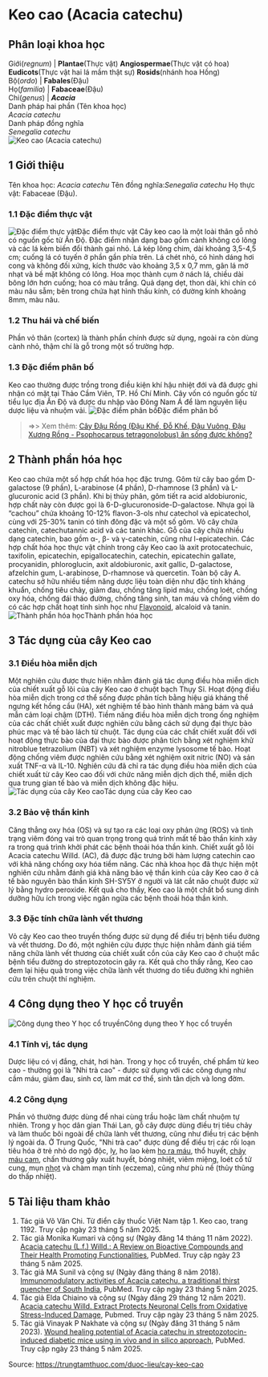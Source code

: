 # Keo cao (Acacia catechu)

Phân loại khoa học  
---  
Giới(_regnum_) |  **Plantae**(Thực vật) **Angiospermae**(Thực vật có hoa) **Eudicots**(Thực vật hai lá mầm thật sự) **Rosids**(nhánh hoa Hồng)  
Bộ(_ordo_) | **Fabales**(Đậu)  
Họ(_familia_) | **Fabaceae**(Đậu)  
Chi(_genus_) | **_Acacia_**  
Danh pháp hai phần (Tên khoa học)  
_Acacia catechu_  
Danh pháp đồng nghĩa  
_Senegalia catechu_  
![Keo cao \(Acacia catechu\)](https://trungtamthuoc.com/images/others/keo-cao-2581.jpg)
##  1 Giới thiệu
Tên khoa học: _Acacia catechu_
Tên đồng nghĩa:_Senegalia catechu_
Họ thực vật: Fabaceae (Đậu).
### 1.1 Đặc điểm thực vật
![Đặc điểm thực vật](https://trungtamthuoc.com/images/item/keo-cao-0.jpg)Đặc điểm thực vật
Cây keo cao là một loài thân gỗ nhỏ có nguồn gốc từ Ấn Độ. Đặc điểm nhận dạng bao gồm cành không có lông và các lá kèm biến đổi thành gai nhỏ. Lá kép lông chim, dài khoảng 3,5-4,5 cm; cuống lá có tuyến ở phần gần phía trên. Lá chét nhỏ, có hình dáng hơi cong và không đối xứng, kích thước vào khoảng 3,5 x 0,7 mm, gân lá mờ nhạt và bề mặt không có lông.
Hoa mọc thành cụm ở nách lá, chiều dài bông lớn hơn cuống; hoa có màu trắng. Quả dạng dẹt, thon dài, khi chín có màu nâu sẫm; bên trong chứa hạt hình thấu kính, có đường kính khoảng 8mm, màu nâu.
### 1.2 Thu hái và chế biến
Phần vỏ thân (cortex) là thành phần chính được sử dụng, ngoài ra còn dùng cành nhỏ, thậm chí là gỗ trong một số trường hợp.
### 1.3 Đặc điểm phân bố
Keo cao thường được trồng trong điều kiện khí hậu nhiệt đới và đã được ghi nhận có mặt tại Thảo Cầm Viên, TP. Hồ Chí Minh. Cây vốn có nguồn gốc từ tiểu lục địa Ấn Độ và được du nhập vào Đông Nam Á để làm nguyên liệu dược liệu và nhuộm vải.
![Đặc điểm phân bố](https://trungtamthuoc.com/images/item/keo-cao-1.jpg)Đặc điểm phân bố
> =>> Xem thêm: [Cây Đậu Rồng (Đậu Khế, Đỗ Khế, Đậu Vuông, Đậu Xương Rồng - Psophocarpus tetragonolobus) ăn sống được không?](https://trungtamthuoc.com/duoc-lieu/cay-dau-rong)
##  2 Thành phần hóa học
Keo cao chứa một số hợp chất hóa học đặc trưng. Gôm từ cây bao gồm D-galactose (9 phần), L-arabinose (4 phần), D-rhamnose (3 phần) và L-glucuronic acid (3 phần). Khi bị thủy phân, gôm tiết ra acid aldobiuronic, hợp chất này còn được gọi là 6-D-glucuronoside-D-galactose.
Nhựa gọi là “cachou” chứa khoảng 10-12% flavon-3-ols như catechol và epicatechol, cùng với 25-30% tanin có tính đông đặc và một số gôm. Vỏ cây chứa catechin, catechutannic acid và các tanin khác. Gỗ của cây chứa nhiều dạng catechin, bao gồm α-, β- và γ-catechin, cũng như l-epicatechin.
Các hợp chất hóa học thực vật chính trong cây Keo cao là axit protocatechuic, taxifolin, epicatechin, epigallocatechin, catechin, epicatechin gallate, procyanidin, phloroglucin, axit aldobiuronic, axit gallic, D-galactose, afzelchin gum, L-arabinose, D-rhamnose và quercetin. Toàn bộ cây A. catechu sở hữu nhiều tiềm năng dược liệu toàn diện như đặc tính kháng khuẩn, chống tiêu chảy, giảm đau, chống tăng lipid máu, chống loét, chống oxy hóa, chống đái tháo đường, chống tăng sinh, tan máu và chống viêm do có các hợp chất hoạt tính sinh học như [Flavonoid](https://trungtamthuoc.com/hoat-chat/flavonoid "Flavonoid"), alcaloid và tanin.
![Thành phần hóa học](https://trungtamthuoc.com/images/item/keo-cao-2.jpg)Thành phần hóa học
##  3 Tác dụng của cây Keo cao
### 3.1 Điều hòa miễn dịch
Một nghiên cứu được thực hiện nhằm đánh giá tác dụng điều hòa miễn dịch của chiết xuất gỗ lõi của cây Keo cao ở chuột bạch Thụy Sĩ.
Hoạt động điều hòa miễn dịch trong cơ thể sống được phân tích bằng hiệu giá kháng thể ngưng kết hồng cầu (HA), xét nghiệm tế bào hình thành mảng bám và quá mẫn cảm loại chậm (DTH). Tiềm năng điều hòa miễn dịch trong ống nghiệm của các chất chiết xuất được nghiên cứu bằng cách sử dụng đại thực bào phúc mạc và tế bào lách từ chuột. Tác dụng của các chất chiết xuất đối với hoạt động thực bào của đại thực bào được phân tích bằng xét nghiệm khử nitroblue tetrazolium (NBT) và xét nghiệm enzyme lysosome tế bào. Hoạt động chống viêm được nghiên cứu bằng xét nghiệm oxit nitric (NO) và sản xuất TNF-α và IL-10.
Nghiên cứu đã chỉ ra tác dụng điều hòa miễn dịch của chiết xuất từ cây Keo cao đối với chức năng miễn dịch dịch thể, miễn dịch qua trung gian tế bào và miễn dịch không đặc hiệu.
![Tác dụng của cây Keo cao](https://trungtamthuoc.com/images/item/keo-cao-3.jpg)Tác dụng của cây Keo cao
### 3.2 Bảo vệ thần kinh
Căng thẳng oxy hóa (OS) và sự tạo ra các loại oxy phản ứng (ROS) và tình trạng viêm đóng vai trò quan trọng trong quá trình mất tế bào thần kinh xảy ra trong quá trình khởi phát các bệnh thoái hóa thần kinh.
Chiết xuất gỗ lõi Acacia catechu Willd. (AC), đã được đặc trưng bởi hàm lượng catechin cao với khả năng chống oxy hóa tiềm năng. Các nhà khoa học đã thực hiện một nghiên cứu nhằm đánh giá khả năng bảo vệ thần kinh của cây Keo cao ở cả tế bào nguyên bào thần kinh SH-SY5Y ở người và lát cắt não chuột được xử lý bằng hydro peroxide.
Kết quả cho thấy, Keo cao là một chất bổ sung dinh dưỡng hữu ích trong việc ngăn ngừa các bệnh thoái hóa thần kinh.
### 3.3 Đặc tính chữa lành vết thương
Vỏ cây Keo cao theo truyền thống được sử dụng để điều trị bệnh tiểu đường và vết thương. Do đó, một nghiên cứu được thực hiện nhằm đánh giá tiềm năng chữa lành vết thương của chiết xuất cồn của cây Keo cao ở chuột mắc bệnh tiểu đường do streptozotocin gây ra.
Kết quả cho thấy rằng, Keo cao đem lại hiệu quả trong việc chữa lành vết thương do tiểu đường khi nghiên cứu trên chuột thí nghiệm.
##  4 Công dụng theo Y học cổ truyền
![Công dụng theo Y học cổ truyền](https://trungtamthuoc.com/images/item/keo-cao-4.jpg)Công dụng theo Y học cổ truyền
### 4.1 Tính vị, tác dụng
Dược liệu có vị đắng, chát, hơi hàn. Trong y học cổ truyền, chế phẩm từ keo cao - thường gọi là "Nhi trà cao" - được sử dụng với các công dụng như cầm máu, giảm đau, sinh cơ, làm mát cơ thể, sinh tân dịch và long đờm.
### 4.2 Công dụng
Phần vỏ thường được dùng để nhai cùng trầu hoặc làm chất nhuộm tự nhiên. Trong y học dân gian Thái Lan, gỗ cây được dùng điều trị tiêu chảy và làm thuốc bôi ngoài để chữa lành vết thương, cũng như điều trị các bệnh lý ngoài da.
Ở Trung Quốc, "Nhi trà cao" được dùng để điều trị các rối loạn tiêu hóa ở trẻ nhỏ do ngộ độc, lỵ, ho lao kèm [ho ra máu](https://trungtamthuoc.com/bai-viet/ho-ra-mau "ho ra máu"), thổ huyết, [chảy máu cam](https://trungtamthuoc.com/bai-viet/chay-mau-cam-nguyen-nhan-dieu-tri-va-phong-ngua "chảy máu cam"), chấn thương gây xuất huyết, bỏng nhiệt, viêm miệng, loét cổ tử cung, mụn [nhọt](https://trungtamthuoc.com/bai-viet/nhot "nhọt") và chàm mạn tính (eczema), cũng như phù nề (thủy thũng do thấp nhiệt).
##  5 Tài liệu tham khảo
  1. Tác giả Võ Văn Chi. Từ điển cây thuốc Việt Nam tập 1. Keo cao, trang 1192. Truy cập ngày 23 tháng 5 năm 2025.
  2. Tác giả Monika Kumari và cộng sự (Ngày đăng 14 tháng 11 năm 2022). [Acacia catechu (L.f.) Willd.: A Review on Bioactive Compounds and Their Health Promoting Functionalities](https://pubmed.ncbi.nlm.nih.gov/36432824/), PubMed. Truy cập ngày 23 tháng 5 năm 2025.
  3. Tác giả MA Sunil và cộng sự (Ngày đăng tháng 8 năm 2018).[ Immunomodulatory activities of Acacia catechu, a traditional thirst quencher of South India](https://pmc.ncbi.nlm.nih.gov/articles/PMC6822161/), PubMed. Truy cập ngày 23 tháng 5 năm 2025.
  4. Tác giả Elda Chiaino và cộng sự (Ngày đăng 29 tháng 12 năm 2021). [Acacia catechu Willd. Extract Protects Neuronal Cells from Oxidative Stress-Induced Damage](https://pmc.ncbi.nlm.nih.gov/articles/PMC8773357/), Pubmed. Truy cập ngày 23 tháng 5 năm 2025.
  5. Tác giả Vinayak P Nakhate và cộng sự (Ngày đăng 31 tháng 5 năm 2023). [Wound healing potential of Acacia catechu in streptozotocin-induced diabetic mice using in vivo and in silico approach](https://pmc.ncbi.nlm.nih.gov/articles/PMC10492149/), PubMed. Truy cập ngày 23 tháng 5 năm 2025.




Source: https://trungtamthuoc.com/duoc-lieu/cay-keo-cao